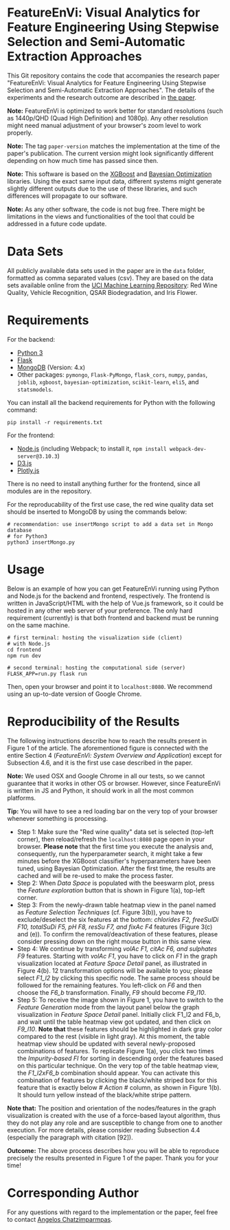 # FeatureEnVi: Visual Analytics for Feature Engineering Using Stepwise Selection and Semi-Automatic Extraction Approaches

This Git repository contains the code that accompanies the research paper "FeatureEnVi: Visual Analytics for Feature Engineering Using Stepwise Selection and Semi-Automatic Extraction Approaches". The details of the experiments and the research outcome are described in [the paper](https://doi.org/10.1109/TVCG.2022.3141040).

**Note:** FeatureEnVi is optimized to work better for standard resolutions (such as 1440p/QHD (Quad High Definition) and 1080p). Any other resolution might need manual adjustment of your browser's zoom level to work properly.

**Note:** The tag `paper-version` matches the implementation at the time of the paper's publication. The current version might look significantly different depending on how much time has passed since then.

**Note:** This software is based on the [XGBoost](https://github.com/dmlc/xgboost) and [Bayesian Optimization](https://github.com/fmfn/BayesianOptimization) libraries. Using the exact same input data, different systems might generate slightly different outputs due to the use of these libraries, and such differences will propagate to our software.

**Note:** As any other software, the code is not bug free. There might be limitations in the views and functionalities of the tool that could be addressed in a future code update.

# Data Sets #
All publicly available data sets used in the paper are in the `data` folder, formatted as comma separated values (csv). 
They are based on the data sets available online from the [UCI Machine Learning Repository](http://archive.ics.uci.edu/ml/index.php): Red Wine Quality, Vehicle Recognition, QSAR Biodegradation, and Iris Flower.

# Requirements #
For the backend:
- [Python 3](https://www.python.org/downloads/)
- [Flask](https://palletsprojects.com/p/flask/)
- [MongoDB](https://www.mongodb.com/try/download/community) (Version: 4.x)
- Other packages: `pymongo`, `Flask-PyMongo`, `flask_cors`, `numpy`, `pandas`, `joblib`, `xgboost`, `bayesian-optimization`, `scikit-learn`, `eli5`, and `statsmodels`.

You can install all the backend requirements for Python with the following command:
```
pip install -r requirements.txt
```

For the frontend:
- [Node.js](https://nodejs.org/en/) (including Webpack; to install it, `npm install webpack-dev-server@3.10.3`)
- [D3.js](https://d3js.org/)
- [Plotly.js](https://github.com/plotly/plotly.js/)

There is no need to install anything further for the frontend, since all modules are in the repository.

For the reproducability of the first use case, the red wine quality data set should be inserted to MongoDB by using the commands below:
```
# recommendation: use insertMongo script to add a data set in Mongo database
# for Python3
python3 insertMongo.py
```

# Usage #
Below is an example of how you can get FeatureEnVi running using Python and Node.js for the backend and frontend, respectively. The frontend is written in JavaScript/HTML with the help of Vue.js framework, so it could be hosted in any other web server of your preference. The only hard requirement (currently) is that both frontend and backend must be running on the same machine. 
```
# first terminal: hosting the visualization side (client)
# with Node.js
cd frontend
npm run dev
```

```
# second terminal: hosting the computational side (server)
FLASK_APP=run.py flask run
```

Then, open your browser and point it to `localhost:8080`. We recommend using an up-to-date version of Google Chrome.

# Reproducibility of the Results #
The following instructions describe how to reach the results present in Figure 1 of the article. The aforementioned figure is connected with the entire Section 4 (*FeatureEnVi: System Overview and Application*) except for Subsection 4.6, and it is the first use case described in the paper.

**Note:** We used OSX and Google Chrome in all our tests, so we cannot guarantee that it works in other OS or browser. However, since FeatureEnVi is written in JS and Python, it should work in all the most common platforms.

**Tip:** You will have to see a red loading bar on the very top of your browser whenever something is processing.

- Step 1: Make sure the "Red wine quality" data set is selected (top-left corner), then reload/refresh the `localhost:8080` page open in your browser. **Please note** that the first time you execute the analysis and, consequently, run the hyperparameter search, it might take a few minutes before the XGBoost classifier's hyperparameters have been tuned, using Bayesian Optimization. After the first time, the results are cached and will be re-used to make the process faster.
- Step 2: When *Data Space* is populated with the beeswarm plot, press the *Feature exploration* button that is shown in Figure 1(a), top-left corner.
- Step 3: From the newly-drawn table heatmap view in the panel named as *Feature Selection Techniques* (cf. Figure 3(b)), you have to exclude/deselect the six features at the bottom: *chlorides F2, freeSulDi F10, totalSuDi F5, pH F8, resSu F7, and fixAc F4* features (Figure 3(c) and (e)). To confirm the removal/deactivation of these features, please consider pressing down on the right mouse button in this same view.
- Step 4: We continue by transforming *volAc F1, citAc F6, and sulphates F9* features. Starting with *volAc F1*, you have to click on *F1* in the graph visualization located at *Feature Space Detail* panel, as illustrated in Figure 4(b). 12 transformation options will be available to you; please select *F1\_l2* by clicking this specific node. The same process should be followed for the remaining features. You left-click on *F6* and then choose the *F6\_b* transformation. Finally, *F9* should become *F9\_l10*.
- Step 5: To receive the image shown in Figure 1, you have to switch to the *Feature Generation* mode from the layout panel below the graph visualization in *Feature Space Detail* panel. Initially click F1\_l2 and F6\_b, and wait until the table heatmap view got updated, and then click on *F9\_l10*. **Note that** these features should be highlighted in dark gray color compared to the rest (visible in light gray). At this moment, the table heatmap view should be updated with several newly-proposed combinations of features. To replicate Figure 1(a), you click two times the *Impurity-based FI* for sorting in descending order the features based on this particular technique. On the very top of the table heatmap view, the *F1\_l2xF6\_b* combination should appear. You can activate this combination of features by clicking the black/white striped box for this feature that is exactly below *# Action #* column, as shown in Figure 1(b). It should turn yellow instead of the black/white stripe pattern. 

**Note that:** The position and orientation of the nodes/features in the graph visualization is created with the use of a force-based layout algorithm, thus they do not play any role and are susceptible to change from one to another execution. For more details, please consider reading Subsection 4.4 (especially the paragraph with citation [92]).

**Outcome:** The above process describes how you will be able to reproduce precisely the results presented in Figure 1 of the paper. Thank you for your time!

# Corresponding Author #
For any questions with regard to the implementation or the paper, feel free to contact [Angelos Chatzimparmpas](mailto:angelos.chatzimparmpas@lnu.se).